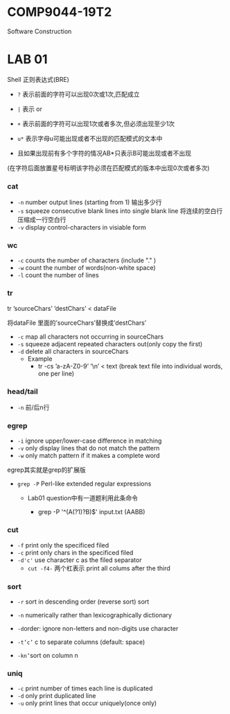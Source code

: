 # COMP9044-19T2
Software Construction 

# LAB 01

Shell 正则表达式(BRE)

- `?` 表示前面的字符可以出现0次或1次,匹配成立

- `|` 表示 or

- `+` 表示前面的字符可以出现1次或者多次,但必须出现至少1次

-  `u*` 表示字母u可能出现或者不出现的匹配模式的文本中

  - 且如果出现前有多个字符的情况AB*只表示B可能出现或者不出现

  (在字符后面放置星号标明该字符必须在匹配模式的版本中出现0次或者多次)

### cat

- `-n` number output lines (starting from 1)  输出多少行
- `-s` squeeze consecutive blank lines into single blank line 将连续的空白行压缩成一行空白行
- `-v` display control-characters in visiable form 

### wc

- `-c` counts the number of characters (include "." )
- `-w` count the number of words(non-white space)
- `-l` count the number of lines

### tr

tr ’sourceChars’ ’destChars’ < dataFile 

将dataFile 里面的’sourceChars’替换成’destChars’

- `-c` map all characters not occurring in sourceChars
- `-s` squeeze adjacent repeated characters out(only copy the first)
- `-d` delete all characters in sourceChars
  - Example 
    - tr -cs ’a-zA-Z0-9’ ’\n’ < text (break text file into individual words, one per line)

### head/tail

* `-n` 前/后n行

### egrep

- `-i` ignore upper/lower-case difference in matching 
- `-v` only display lines that do not match the pattern 
- `-w` only match pattern if it makes a complete word

egrep其实就是grep的扩展版

- `grep -P` Perl-like extended regular expressions

  - Lab01 question中有一道题利用此条命令

    - grep -P '^(A(?1)?B)$' input.txt (AABB)

### cut

- `-f` print only the specificed filed
- `-c` print only chars in the specificed filed
- `-d'c'` use character c as the filed separator
   - `cut -f4-` 两个杠表示 print all colums after the
   third

### sort

- `-r` sort in descending order (reverse sort) sort 

- `-n` numerically rather than lexicographically dictionary 

- `-d`order: ignore non-letters and non-digits use character 

- `-t’c’` c to separate columns (default: space)

- `-kn’`sort on column n
 

### uniq

- `-c` print number of times each line is duplicated
- `-d` only print duplicated line
- `-u` only print lines that occur uniquely(once only)



    

    

    

     





